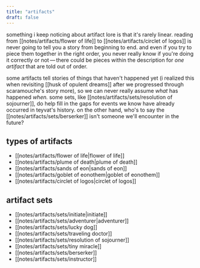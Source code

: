 ```yaml
---
title: "artifacts"
draft: false
---
```


something i keep noticing about artifact lore is that it's rarely linear. reading from [[notes/artifacts/flower of life]] to [[notes/artifacts/circlet of logos]] is never going to tell you a story from beginning to end. and even if you try to piece them together in the right order, you never really know if you're doing it correctly or not — there could be pieces within the description for *one artifact* that are told out of order. 

some artifacts tell stories of things that haven't happened yet (i realized this when revisiting [[husk of opulent dreams]] after we progressed through scaramouche's story more), so we can never really assume *what* has happened *when.* some sets, like [[notes/artifacts/sets/resolution of sojourner]], do help fill in the gaps for events we know have already occurred in teyvat's history. on the other hand, who's to say the [[notes/artifacts/sets/berserker]] isn't someone we'll encounter in the future? 


## types of artifacts
- [[notes/artifacts/flower of life|flower of life]]
- [[notes/artifacts/plume of death|plume of death]]
- [[notes/artifacts/sands of eon|sands of eon]]
- [[notes/artifacts/goblet of eonothem|goblet of eonothem]]
- [[notes/artifacts/circlet of logos|circlet of logos]]

## artifact sets
- [[notes/artifacts/sets/initiate|initiate]]
- [[notes/artifacts/sets/adventurer|adventurer]]
- [[notes/artifacts/sets/lucky dog]]
- [[notes/artifacts/sets/traveling doctor]]
- [[notes/artifacts/sets/resolution of sojourner]]
- [[notes/artifacts/sets/tiny miracle]]
- [[notes/artifacts/sets/berserker]]
- [[notes/artifacts/sets/instructor]]
